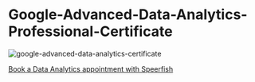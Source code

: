 # Google-Advanced-Data-Analytics-Professional-Certificate

![google-advanced-data-analytics-certificate](https://github.com/user-attachments/assets/0ef952b9-7f4a-421d-b953-b11fb0abd382)

[Book a Data Analytics appointment with Speerfish](https://speerfish-denver.square.site/s/appointments)
